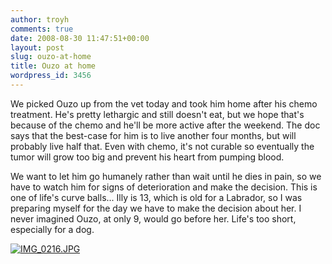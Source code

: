 ```yaml
---
author: troyh
comments: true
date: 2008-08-30 11:47:51+00:00
layout: post
slug: ouzo-at-home
title: Ouzo at home
wordpress_id: 3456
---
```


We picked Ouzo up from the vet today and took him home after his chemo treatment. He's pretty lethargic and still doesn't eat, but we hope that's because of the chemo and he'll be more active after the weekend. The doc says that the best-case for him is to live another four months, but will probably live half that. Even with chemo, it's not curable so eventually the tumor will grow too big and prevent his heart from pumping blood.

We want to let him go humanely rather than wait until he dies in pain, so we have to watch him for signs of deterioration and make the decision. This is one of life's curve balls... Illy is 13, which is old for a Labrador, so I was preparing myself for the day we have to make the decision about her. I never imagined Ouzo, at only 9, would go before her. Life's too short, especially for a dog.

[![IMG_0216.JPG](http://farm4.static.flickr.com/3202/2706094365_96f8905289.jpg)](http://www.flickr.com/photos/troyh/2706094365/)
